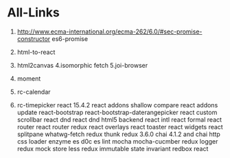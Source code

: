 # All-Links

1. http://www.ecma-international.org/ecma-262/6.0/#sec-promise-constructor
    es6-promise
    
2. html-to-react

3. html2canvas
4.isomorphic fetch
5.joi-browser
6. moment
7. rc-calendar
8. rc-timepicker
react 15.4.2
react addons shallow compare
react addons update
react-bootstrap
react-bootstrap-daterangepicker
react custom scrollbar
react dnd
react dnd html5 backend
react intl
react formal
react router
react router redux
react overlays
react toaster
react widgets
react splitpane
whatwg-fetch
redux thunk
redux 3.6.0
chai 4.1.2 and chai http
css loader
enzyme
es d0c
es lint
mocha
mocha-cucmber
redux logger
redux mock store
less
redux immutable state invariant
redbox react

